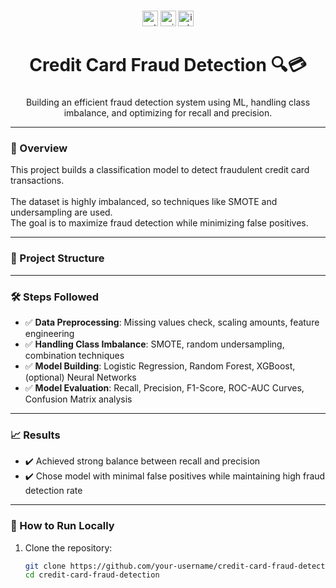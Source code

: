 ###

<div align="center">
  <img src="https://img.shields.io/badge/Python-3.8-blue?style=for-the-badge&logo=python&logoColor=white" height="25" alt="python badge" />
  <img src="https://img.shields.io/badge/Scikit--Learn-F7931E?style=for-the-badge&logo=scikit-learn&logoColor=white" height="25" alt="scikit-learn badge" />
  <img src="https://img.shields.io/badge/imbalanced--learn-00599C?style=for-the-badge&logo=python&logoColor=white" height="25" alt="imbalanced-learn badge" />
</div>

###

<h1 align="center">Credit Card Fraud Detection 🔍💳</h1>

###

<div align="center">
  <p>Building an efficient fraud detection system using ML, handling class imbalance, and optimizing for recall and precision.</p>
</div>

---

<h3 align="left">📖 Overview</h3>

<p align="left">
  This project builds a classification model to detect fraudulent credit card transactions.<br><br>
  The dataset is highly imbalanced, so techniques like SMOTE and undersampling are used.<br>
  The goal is to maximize fraud detection while minimizing false positives.
</p>

---

<h3 align="left">📁 Project Structure</h3>


---

<h3 align="left">🛠️ Steps Followed</h3>

<ul align="left">
  <li>✅ <strong>Data Preprocessing</strong>: Missing values check, scaling amounts, feature engineering</li>
  <li>✅ <strong>Handling Class Imbalance</strong>: SMOTE, random undersampling, combination techniques</li>
  <li>✅ <strong>Model Building</strong>: Logistic Regression, Random Forest, XGBoost, (optional) Neural Networks</li>
  <li>✅ <strong>Model Evaluation</strong>: Recall, Precision, F1-Score, ROC-AUC Curves, Confusion Matrix analysis</li>
</ul>

---

<h3 align="left">📈 Results</h3>

<ul align="left">
  <li>✔️ Achieved strong balance between recall and precision</li>
  <li>✔️ Chose model with minimal false positives while maintaining high fraud detection rate</li>
</ul>

---

<h3 align="left">🚀 How to Run Locally</h3>

<ol align="left">
  <li>Clone the repository:
  
  ```bash
  git clone https://github.com/your-username/credit-card-fraud-detection.git
  cd credit-card-fraud-detection



